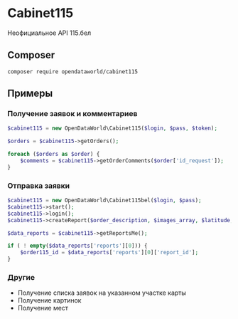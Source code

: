 # Cabinet115

Неофициальное API 115.бел

## Composer

```
composer require opendataworld/cabinet115
```

## Примеры

### Получение заявок и комментариев

```php
$cabinet115 = new OpenDataWorld\Cabinet115($login, $pass, $token);

$orders = $cabinet115->getOrders();

foreach ($orders as $order) {
    $comments = $cabinet115->getOrderComments($order['id_request']);
}
```

### Отправка заявки

```php
$cabinet115 = new OpenDataWorld\Cabinet115bel($login, $pass);
$cabinet115->start();
$cabinet115->login();
$cabinet115->createReport($order_description, $images_array, $latitude, $lngitude);

$data_reports = $cabinet115->getReportsMe();

if ( ! empty($data_reports['reports'][0])) {
    $order115_id = $data_reports['reports'][0]['report_id'];
}
```

### Другие

- Получение списка заявок на указанном участке карты
- Получение картинок
- Получение мест